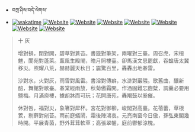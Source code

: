 - བཀྲ་ཤིས་བདེ་ལེགས་ 
- [![wakatime](https://wakatime.com/badge/user/5043ee4a-e361-4607-9d47-d557f2005d05.svg)](https://wakatime.com/@5043ee4a-e361-4607-9d47-d557f2005d05)	[![Website](https://img.shields.io/website?label=&up_color=orange&up_message=Tianchi&url=https%3A%2F%2Fshields.io)](https://tianchi.aliyun.com/home/science/scienceDetail?userId=1095279182618)	[![Website](https://img.shields.io/website?label=&up_color=blue&up_message=Kaggle&url=https%3A%2F%2Fshields.io)](https://www.kaggle.com/ivanxu/)	[![Website](https://img.shields.io/website?label=&up_color=gay&up_message=Yuque&url=https%3A%2F%2Fshields.io)](https://www.yuque.com/ivanaxu)	[![Website](https://img.shields.io/website?label=&up_color=brown&up_message=Leetcode&url=https%3A%2F%2Fshields.io)](https://leetcode.cn/u/ivanaxu)	[![Website](https://img.shields.io/website?label=&up_color=violet&up_message=AIstudio&url=https%3A%2F%2Fshields.io)](https://aistudio.baidu.com/aistudio/personalcenter/thirdview/979775)	[![Website](https://img.shields.io/website?label=&up_color=red&up_message=Gitee&url=https%3A%2F%2Fshields.io)](https://gitee.com/IvanaXu)	[![Website](https://img.shields.io/website?label=&up_color=yellow&up_message=Monkeytype&url=https%3A%2F%2Fshields.io)](https://monkeytype.com/profile/IvanaXu) 

> 十 灰
> 
> 增對損，閉對開，碧草對蒼苔。書籤對筆架，兩曜對三臺。周召虎，宋桓魋，閬苑對蓬萊。薰風生殿閣，皓月照樓臺。卻馬漢文思罷獻，吞蝗唐太冀移災。照耀八荒，赫赫麗天秋日；震驚百里，轟轟出地春雷。
> 
> 沙對水，火對灰，雨雪對風雷。書淫對傳癖，水滸對巖隈。歌舊曲，釀新醅，舞館對歌臺。春棠經雨放，秋菊傲霜開。作酒固難忘麴櫱，調羹必要用鹽梅。月滿庾樓，據胡牀而可玩；花開唐苑，轟羯鼓以奚催。
> 
> 休對咎，福對災，象箸對犀杯。宮花對御柳，峻閣對高臺。花蓓蕾，草根荄，剔蘚對剜苔。雨前庭蟻鬧，霜後陣鴻哀。元亮南窗今日傲，孫弘東閣幾時開。平展青茵，野外茸茸軟草；高張翠幄，庭前鬱郁涼槐。
>
